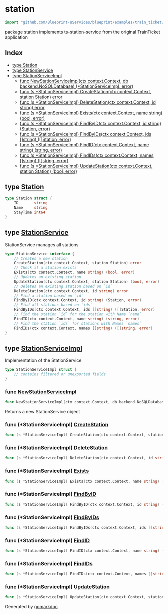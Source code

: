 <!-- Code generated by gomarkdoc. DO NOT EDIT -->

# station

```go
import "github.com/Blueprint-uServices/blueprint/examples/train_ticket/workflow/station"
```

package station implements ts\-station\-service from the original TrainTicket application

## Index

- [type Station](<#Station>)
- [type StationService](<#StationService>)
- [type StationServiceImpl](<#StationServiceImpl>)
  - [func NewStationServiceImpl\(ctx context.Context, db backend.NoSQLDatabase\) \(\*StationServiceImpl, error\)](<#NewStationServiceImpl>)
  - [func \(s \*StationServiceImpl\) CreateStation\(ctx context.Context, station Station\) error](<#StationServiceImpl.CreateStation>)
  - [func \(s \*StationServiceImpl\) DeleteStation\(ctx context.Context, id string\) error](<#StationServiceImpl.DeleteStation>)
  - [func \(s \*StationServiceImpl\) Exists\(ctx context.Context, name string\) \(bool, error\)](<#StationServiceImpl.Exists>)
  - [func \(s \*StationServiceImpl\) FindByID\(ctx context.Context, id string\) \(Station, error\)](<#StationServiceImpl.FindByID>)
  - [func \(s \*StationServiceImpl\) FindByIDs\(ctx context.Context, ids \[\]string\) \(\[\]Station, error\)](<#StationServiceImpl.FindByIDs>)
  - [func \(s \*StationServiceImpl\) FindID\(ctx context.Context, name string\) \(string, error\)](<#StationServiceImpl.FindID>)
  - [func \(s \*StationServiceImpl\) FindIDs\(ctx context.Context, names \[\]string\) \(\[\]string, error\)](<#StationServiceImpl.FindIDs>)
  - [func \(s \*StationServiceImpl\) UpdateStation\(ctx context.Context, station Station\) \(bool, error\)](<#StationServiceImpl.UpdateStation>)


<a name="Station"></a>
## type [Station](<https://gitlab.mpi-sws.org/cld/blueprint2/blueprint/blob/main/examples/train_ticket/workflow/station/data.go#L3-L7>)



```go
type Station struct {
    ID       string
    Name     string
    StayTime int64
}
```

<a name="StationService"></a>
## type [StationService](<https://gitlab.mpi-sws.org/cld/blueprint2/blueprint/blob/main/examples/train_ticket/workflow/station/stationService.go#L13-L30>)

StationService manages all stations

```go
type StationService interface {
    // Creates a new station
    CreateStation(ctx context.Context, station Station) error
    // Check if a station exists
    Exists(ctx context.Context, name string) (bool, error)
    // Updates an existing station
    UpdateStation(ctx context.Context, station Station) (bool, error)
    // Deletes an existing station based on `id`
    DeleteStation(ctx context.Context, id string) error
    // Find a station based on `id`
    FindByID(ctx context.Context, id string) (Station, error)
    // Find all stations based on `ids`
    FindByIDs(ctx context.Context, ids []string) ([]Station, error)
    // Find the station `id` for the station with Name `name`
    FindID(ctx context.Context, name string) (string, error)
    // Find the station `ids` for stations with Names `names`
    FindIDs(ctx context.Context, names []string) ([]string, error)
}
```

<a name="StationServiceImpl"></a>
## type [StationServiceImpl](<https://gitlab.mpi-sws.org/cld/blueprint2/blueprint/blob/main/examples/train_ticket/workflow/station/stationService.go#L33-L35>)

Implementation of the StationService

```go
type StationServiceImpl struct {
    // contains filtered or unexported fields
}
```

<a name="NewStationServiceImpl"></a>
### func [NewStationServiceImpl](<https://gitlab.mpi-sws.org/cld/blueprint2/blueprint/blob/main/examples/train_ticket/workflow/station/stationService.go#L38>)

```go
func NewStationServiceImpl(ctx context.Context, db backend.NoSQLDatabase) (*StationServiceImpl, error)
```

Returns a new StationService object

<a name="StationServiceImpl.CreateStation"></a>
### func \(\*StationServiceImpl\) [CreateStation](<https://gitlab.mpi-sws.org/cld/blueprint2/blueprint/blob/main/examples/train_ticket/workflow/station/stationService.go#L42>)

```go
func (s *StationServiceImpl) CreateStation(ctx context.Context, station Station) error
```



<a name="StationServiceImpl.DeleteStation"></a>
### func \(\*StationServiceImpl\) [DeleteStation](<https://gitlab.mpi-sws.org/cld/blueprint2/blueprint/blob/main/examples/train_ticket/workflow/station/stationService.go#L88>)

```go
func (s *StationServiceImpl) DeleteStation(ctx context.Context, id string) error
```



<a name="StationServiceImpl.Exists"></a>
### func \(\*StationServiceImpl\) [Exists](<https://gitlab.mpi-sws.org/cld/blueprint2/blueprint/blob/main/examples/train_ticket/workflow/station/stationService.go#L64>)

```go
func (s *StationServiceImpl) Exists(ctx context.Context, name string) (bool, error)
```



<a name="StationServiceImpl.FindByID"></a>
### func \(\*StationServiceImpl\) [FindByID](<https://gitlab.mpi-sws.org/cld/blueprint2/blueprint/blob/main/examples/train_ticket/workflow/station/stationService.go#L131>)

```go
func (s *StationServiceImpl) FindByID(ctx context.Context, id string) (Station, error)
```



<a name="StationServiceImpl.FindByIDs"></a>
### func \(\*StationServiceImpl\) [FindByIDs](<https://gitlab.mpi-sws.org/cld/blueprint2/blueprint/blob/main/examples/train_ticket/workflow/station/stationService.go#L152>)

```go
func (s *StationServiceImpl) FindByIDs(ctx context.Context, ids []string) ([]Station, error)
```



<a name="StationServiceImpl.FindID"></a>
### func \(\*StationServiceImpl\) [FindID](<https://gitlab.mpi-sws.org/cld/blueprint2/blueprint/blob/main/examples/train_ticket/workflow/station/stationService.go#L97>)

```go
func (s *StationServiceImpl) FindID(ctx context.Context, name string) (string, error)
```



<a name="StationServiceImpl.FindIDs"></a>
### func \(\*StationServiceImpl\) [FindIDs](<https://gitlab.mpi-sws.org/cld/blueprint2/blueprint/blob/main/examples/train_ticket/workflow/station/stationService.go#L118>)

```go
func (s *StationServiceImpl) FindIDs(ctx context.Context, names []string) ([]string, error)
```



<a name="StationServiceImpl.UpdateStation"></a>
### func \(\*StationServiceImpl\) [UpdateStation](<https://gitlab.mpi-sws.org/cld/blueprint2/blueprint/blob/main/examples/train_ticket/workflow/station/stationService.go#L79>)

```go
func (s *StationServiceImpl) UpdateStation(ctx context.Context, station Station) (bool, error)
```



Generated by [gomarkdoc](<https://github.com/princjef/gomarkdoc>)

